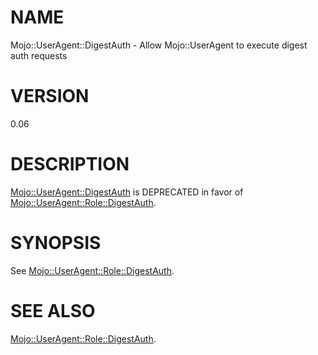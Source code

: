 # NAME

Mojo::UserAgent::DigestAuth - Allow Mojo::UserAgent to execute digest auth requests

# VERSION

0.06

# DESCRIPTION

[Mojo::UserAgent::DigestAuth](https://metacpan.org/pod/Mojo%3A%3AUserAgent%3A%3ADigestAuth) is DEPRECATED in favor of [Mojo::UserAgent::Role::DigestAuth](https://metacpan.org/pod/Mojo%3A%3AUserAgent%3A%3ARole%3A%3ADigestAuth).

# SYNOPSIS

See [Mojo::UserAgent::Role::DigestAuth](https://metacpan.org/pod/Mojo%3A%3AUserAgent%3A%3ARole%3A%3ADigestAuth).

# SEE ALSO

[Mojo::UserAgent::Role::DigestAuth](https://metacpan.org/pod/Mojo%3A%3AUserAgent%3A%3ARole%3A%3ADigestAuth).
